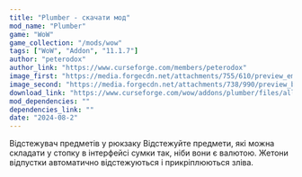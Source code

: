 ```yaml
---
title: "Plumber - скачати мод"
mod_name: "Plumber"
game: "WoW"
game_collection: "/mods/wow"
tags: ["WoW", "Addon", "11.1.7"]
author: "peterodox"
author_link: "https://www.curseforge.com/members/peterodox"
image_first: "https://media.forgecdn.net/attachments/755/610/preview_emeraldbountyseedlist.jpg"
image_second: "https://media.forgecdn.net/attachments/738/990/preview_backpackitemtracker.jpg"
download_link: "https://www.curseforge.com/wow/addons/plumber/files/all?page=1&amp;pageSize=20"
mod_dependencies: ""
dependencies_link: ""
date: "2024-08-2"
---
```


Відстежувач предметів у рюкзаку
Відстежуйте предмети, які можна складати у стопку в інтерфейсі сумки так, ніби вони є валютою. Жетони відпустки автоматично відстежуються і прикріплюються зліва.